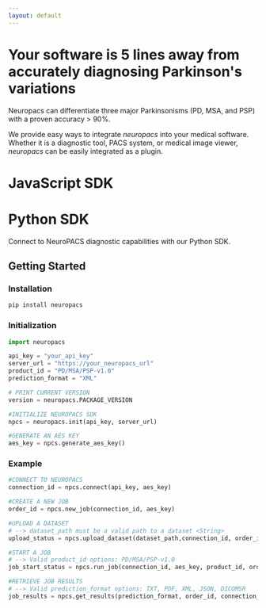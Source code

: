```yaml
---
layout: default
---
```


# Your software is 5 lines away from accurately diagnosing Parkinson's variations

Neuropacs can differentiate three major Parkinsonisms (PD, MSA, and PSP) with a proven accuracy > 90%.

We provide easy ways to integrate _neuropacs_ into your medical software. Whether it is a diagnostic tool, PACS system, or medical image viewer, _neuropacs_ can be easily integrated as a plugin.

# JavaScript SDK

# Python SDK

Connect to NeuroPACS diagnostic capabilities with our Python SDK.

## Getting Started

### Installation

```bash
pip install neuropacs
```

### Initialization

```py
import neuropacs

api_key = "your_api_key"
server_url = "https://your_neuropacs_url"
product_id = "PD/MSA/PSP-v1.0"
prediction_format = "XML"

# PRINT CURRENT VERSION
version = neuropacs.PACKAGE_VERSION

#INITIALIZE NEUROPACS SDK
npcs = neuropacs.init(api_key, server_url)

#GENERATE AN AES KEY
aes_key = npcs.generate_aes_key()
```

### Example

```py
#CONNECT TO NEUROPACS
connection_id = npcs.connect(api_key, aes_key)

#CREATE A NEW JOB
order_id = npcs.new_job(connection_id, aes_key)

#UPLOAD A DATASET
# --> dataset_path must be a valid path to a dataset <String>
upload_status = npcs.upload_dataset(dataset_path,connection_id, order_id, aes_key)

#START A JOB
# --> Valid product_id options: PD/MSA/PSP-v1.0
job_start_status = npcs.run_job(connection_id, aes_key, product_id, order_id)

#RETRIEVE JOB RESULTS
# --> Valid prediction_format options: TXT, PDF, XML, JSON, DICOMSR
job_results = npcs.get_results(prediction_format, order_id, connection_id, aes_key)
```
